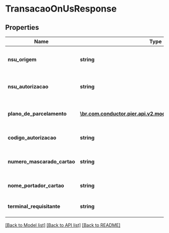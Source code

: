 # TransacaoOnUsResponse

## Properties
Name | Type | Description | Notes
------------ | ------------- | ------------- | -------------
**nsu_origem** | **string** | N\u00C3\u00BAmero Sequencial \u00C3\u009Anico que identifica a transa\u00C3\u00A7\u00C3\u00A3o no sistema que a originou. | [optional] 
**nsu_autorizacao** | **string** | N\u00C3\u00BAmero Sequencial \u00C3\u009Anico gerado pelo Autorizador a cada Transa\u00C3\u00A7\u00C3\u00A3o. | [optional] 
**plano_de_parcelamento** | [**\br.com.conductor.pier.api.v2.model\MapOfstringAndstring[]**](MapOfstringAndstring.md) | Descri\u00C3\u00A7\u00C3\u00A3o do Plano de Parcelamento atribu\u00C3\u00ADdo a Transa\u00C3\u00A7\u00C3\u00A3o. | [optional] 
**codigo_autorizacao** | **string** | C\u00C3\u00B3digo de Autoriza\u00C3\u00A7\u00C3\u00A3o gerado pelo Autorizador. | [optional] 
**numero_mascarado_cartao** | **string** | N\u00C3\u00BAmero do Cart\u00C3\u00A3o que originou a transa\u00C3\u00A7\u00C3\u00A3o em formato mascarado. | [optional] 
**nome_portador_cartao** | **string** | Nome do Portador do Cart\u00C3\u00A3o que originou a transa\u00C3\u00A7\u00C3\u00A3o. | [optional] 
**terminal_requisitante** | **string** | Apresenta a identifica\u00C3\u00A7\u00C3\u00A3o do terminal requisitante | 

[[Back to Model list]](../README.md#documentation-for-models) [[Back to API list]](../README.md#documentation-for-api-endpoints) [[Back to README]](../README.md)


